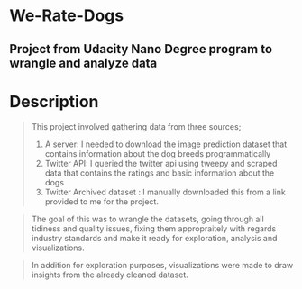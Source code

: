# We-Rate-Dogs
## Project from Udacity Nano Degree program to wrangle and analyze data

# Description
> This project involved gathering data from three sources;
>1. A server: I needed to download the image prediction dataset that contains information about the dog breeds programmatically
>2. Twitter API: I queried the twitter api using tweepy and scraped data that contains the ratings and basic information about the dogs
>3. Twitter Archived dataset : I manually downloaded this from a link provided to me for the project.

>The goal of this was to wrangle the datasets, going through all tidiness and quality issues, fixing them appropraitely with regards industry standards and make it ready for exploration, analysis and visualizations.

> In addition for exploration purposes, visualizations were made to draw insights from the already cleaned dataset.

